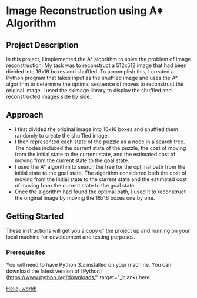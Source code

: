 # Image Reconstruction using A* Algorithm

## Project Description

In this project, I implemented the A* algorithm to solve the problem of image reconstruction. My task was to reconstruct a 512x512 image that had been divided into 16x16 boxes and shuffled. To accomplish this, I created a Python program that takes input as the shuffled image and uses the A* algorithm to determine the optimal sequence of moves to reconstruct the original image. I used the skimage library to display the shuffled and reconstructed images side by side.

## Approach

- I first divided the original image into 16x16 boxes and shuffled them randomly to create the shuffled image.
- I then represented each state of the puzzle as a node in a search tree. The nodes included the current state of the puzzle, the cost of moving from the initial state to the current state, and the estimated cost of moving from the current state to the goal state.
- I used the A* algorithm to search the tree for the optimal path from the initial state to the goal state. The algorithm considered both the cost of moving from the initial state to the current state and the estimated cost of moving from the current state to the goal state.
- Once the algorithm had found the optimal path, I used it to reconstruct the original image by moving the 16x16 boxes one by one.

## Getting Started
These instructions will get you a copy of the project up and running on your local machine for development and testing purposes.

### Prerequisites
You will need to have Python 3.x installed on your machine. You can download the latest version of [Python](https://www.python.org/downloads/" target="_blank) here.

<a href="https://www.python.org/downloads/" target="_blank">Hello, world!</a>
